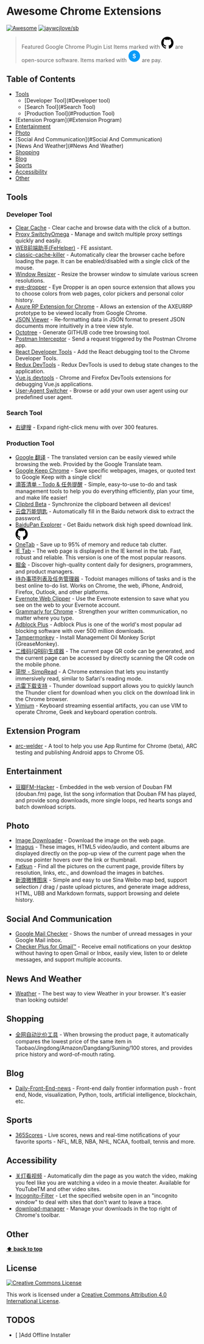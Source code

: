 # Awesome Chrome Extensions
[![Awesome](https://cdn.rawgit.com/sindresorhus/awesome/d7305f38d29fed78fa85652e3a63e154dd8e8829/media/badge.svg)](https://github.com/sindresorhus/awesome)
[![jaywcjlove/sb](https://jaywcjlove.github.io/sb/lang/chinese.svg)](README-cn.md)

> Featured Google Chrome Plugin List
> Items marked with ![Github][Github Icon] are open-source software. Items marked with ![Pay][Pay Icon] are pay.

## Table of Contents

  - [Tools](#Tools)
    - [Developer Tool](#Developer tool)
    - [Search Tool](#Search Tool)
    - [Production Tool](#Production Tool)
  - [Extension Program](#Extension Program)
  - [Entertainment](#Entertainment)
  - [Photo](#Photo)
  - [Social And Communication](#Social And Communication)
  - [News And Weather](#News And Weather)
  - [Shopping](#Shopping)
  - [Blog](#Blog)
  - [Sports](#Sports)
  - [Accessibility](#Accessibility)
  - [Other](#Other)


## Tools

### Developer Tool

- [Clear Cache](https://chrome.google.com/webstore/detail/clear-cache/cppjkneekbjaeellbfkmgnhonkkjfpdn?utm_source=chrome-app-launcher-info-dialog) - Clear cache and browse data with the click of a button.
- [Proxy SwitchyOmega](https://chrome.google.com/webstore/detail/proxy-switchyomega/padekgcemlokbadohgkifijomclgjgif?hl=zh-CN) - Manage and switch multiple proxy settings quickly and easily. 
- [WEB前端助手(FeHelper)](https://chrome.google.com/webstore/detail/web%E5%89%8D%E7%AB%AF%E5%8A%A9%E6%89%8Bfehelper/pkgccpejnmalmdinmhkkfafefagiiiad) - FE assistant.
- [classic-cache-killer](https://chrome.google.com/webstore/detail/classic-cache-killer/kkmknnnjliniefekpicbaaobdnjjikfp) - Automatically clear the browser cache before loading the page. It can be enabled/disabled with a single click of the mouse.
- [Window Resizer](https://chrome.google.com/webstore/detail/window-resizer/kkelicaakdanhinjdeammmilcgefonfh) - Resize the browser window to simulate various screen resolutions.
- [eye-dropper](https://chrome.google.com/webstore/detail/eye-dropper/hmdcmlfkchdmnmnmheododdhjedfccka) - Eye Dropper is an open source extension that allows you to choose colors from web pages, color pickers and personal color history.
- [Axure RP Extension for Chrome](https://chrome.google.com/webstore/detail/axure-rp-extension-for-ch/dogkpdfcklifaemcdfbildhcofnopogp) - Allows an extension of the AXEURRP prototype to be viewed locally from Google Chrome.
- [JSON Viewer](https://chrome.google.com/webstore/detail/json-viewer/gbmdgpbipfallnflgajpaliibnhdgobh) - Re-formatting data in JSON format to present JSON documents more intuitively in a tree view style.
- [Octotree](https://chrome.google.com/webstore/detail/octotree/bkhaagjahfmjljalopjnoealnfndnagc) - Generate GITHUB code tree browsing tool.
- [Postman Interceptor](https://chrome.google.com/webstore/detail/postman-interceptor/aicmkgpgakddgnaphhhpliifpcfhicfo) - Send a request triggered by the Postman Chrome app.
- [React Developer Tools](https://chrome.google.com/webstore/detail/react-developer-tools/fmkadmapgofadopljbjfkapdkoienihi) - Add the React debugging tool to the Chrome Developer Tools.
- [Redux DevTools](https://chrome.google.com/webstore/detail/redux-devtools/lmhkpmbekcpmknklioeibfkpmmfibljd) - Redux DevTools is used to debug state changes to the application.
- [Vue.js devtools](https://chrome.google.com/webstore/detail/vuejs-devtools/nhdogjmejiglipccpnnnanhbledajbpd) - Chrome and Firefox DevTools extensions for debugging Vue.js applications.
- [User-Agent Switcher](https://chrome.google.com/webstore/detail/user-agent-switcher-for-g/ffhkkpnppgnfaobgihpdblnhmmbodake) - Browse or add your own user agent using our predefined user agent.


### Search Tool

- [右键搜](https://chrome.google.com/webstore/detail/context-menus/phlfmkfpmphogkomddckmggcfpmfchpn) - Expand right-click menu with over 300 features.


### Production Tool

- [Google 翻译](https://chrome.google.com/webstore/detail/google-translate/aapbdbdomjkkjkaonfhkkikfgjllcleb) - The translated version can be easily viewed while browsing the web. Provided by the Google Translate team.
- [Google Keep Chrome](https://chrome.google.com/webstore/detail/google-keep-chrome-extens/lpcaedmchfhocbbapmcbpinfpgnhiddi) - Save specific webpages, images, or quoted text to Google Keep with a single click!
- [滴答清单 - Todo & 任务提醒](https://chrome.google.com/webstore/detail/ticktick-todo-task-list/diankknpkndanachmlckaikddgcehkod) - Simple, easy-to-use to-do and task management tools to help you do everything efficiently, plan your time, and make life easier!
- [Clipbrd Beta](https://chrome.google.com/webstore/detail/clipbrd-beta/febnkhppinonnjgfjdigiipdajophkkk) - Synchronize the clipboard between all devices!
- [云盘万能钥匙](https://chrome.google.com/webstore/detail/%E4%BA%91%E7%9B%98%E4%B8%87%E8%83%BD%E9%92%A5%E5%8C%99/anlllmnpjodopgbkbpnghnjlelnogfjc/related?hl=zh-CN) - Automatically fill in the Baidu network disk to extract the password.
- [BaiduPan Explorer](https://chrome.google.com/webstore/detail/baidupan-explorer/lncbhecjekffklnelbeninpnacopebcp) - Get Baidu network disk high speed download link.[![github][Github Icon]](https://github.com/luochenzhimu/BaiduPan-Explorer)
- [OneTab](https://chrome.google.com/webstore/detail/onetab/chphlpgkkbolifaimnlloiipkdnihall?hl=zh-CN) - Save up to 95% of memory and reduce tab clutter.
- [IE Tab](https://chrome.google.com/webstore/detail/ie-tab/hehijbfgiekmjfkfjpbkbammjbdenadd) - The web page is displayed in the IE kernel in the tab. Fast, robust and reliable. This version is one of the most popular reasons.
- [掘金](https://chrome.google.com/webstore/detail/%E6%8E%98%E9%87%91/lecdifefmmfjnjjinhaennhdlmcaeeeb) - Discover high-quality content daily for designers, programmers, and product managers.
- [待办事项列表及任务管理器](https://chrome.google.com/webstore/detail/todoist-to-do-list-and-ta/jldhpllghnbhlbpcmnajkpdmadaolakh) - Todoist manages millions of tasks and is the best online to-do list. Works on Chrome, the web, iPhone, Android, Firefox, Outlook, and other platforms.
- [Evernote Web Clipper](https://chrome.google.com/webstore/detail/evernote-web-clipper/pioclpoplcdbaefihamjohnefbikjilc) - Use the Evernote extension to save what you see on the web to your Evernote account.
- [Grammarly for Chrome](https://chrome.google.com/webstore/detail/grammarly-for-chrome/kbfnbcaeplbcioakkpcpgfkobkghlhen) - Strengthen your written communication, no matter where you type.
- [Adblock Plus](https://chrome.google.com/webstore/detail/adblock-plus/cfhdojbkjhnklbpkdaibdccddilifddb) - Adblock Plus is one of the world's most popular ad blocking software with over 500 million downloads.
- [Tampermonkey](https://chrome.google.com/webstore/detail/tampermonkey/dhdgffkkebhmkfjojejmpbldmpobfkfo) - Install Management Oil Monkey Script (GreaseMonkey).
- [二维码(QR码)生成器](https://chrome.google.com/webstore/detail/%E4%BA%8C%E7%BB%B4%E7%A0%81qr%E7%A0%81%E7%94%9F%E6%88%90%E5%99%A8qr-code-generato/pflgjjogbmmcmfhfcnlohagkablhbpmg) - The current page QR code can be generated, and the current page can be accessed by directly scanning the QR code on the mobile phone.
- [简悦 - SimpRead](https://chrome.google.com/webstore/detail/simpread-reader-view/ijllcpnolfcooahcekpamkbidhejabll) - A Chrome extension that lets you instantly immersively read, similar to Safari's reading mode.
- [迅雷下载支持](https://chrome.google.com/webstore/detail/%E8%BF%85%E9%9B%B7%E4%B8%8B%E8%BD%BD%E6%94%AF%E6%8C%81/bclmkgofhdgekpoamoialodjdloiilod) - Thunder download support allows you to quickly launch the Thunder client for download when you click on the download link in the Chrome browser.
- [Vimium](https://chrome.google.com/webstore/detail/vimium/dbepggeogbaibhgnhhndojpepiihcmeb) - Keyboard streaming essential artifacts, you can use VIM to operate Chrome, Geek and keyboard operation controls.


## Extension Program

- [arc-welder](https://chrome.google.com/webstore/detail/arc-welder/emfinbmielocnlhgmfkkmkngdoccbadn) - A tool to help you use App Runtime for Chrome (beta), ARC testing and publishing Android apps to Chrome OS.


## Entertainment

- [豆瓣FM-Hacker](https://chrome.google.com/webstore/detail/%E8%B1%86%E7%93%A3fm-hacker/pjpdhffcchclaedfnlkmpacghddkpgjh) - Embedded in the web version of Douban FM (douban.fm) page, list the song information that Douban FM has played, and provide song downloads, more single loops, red hearts songs and batch download scripts.


## Photo

- [Image Downloader](https://chrome.google.com/webstore/detail/image-downloader/cnpniohnfphhjihaiiggeabnkjhpaldj) - Download the image on the web page.
- [Imagus](https://chrome.google.com/webstore/detail/imagus/immpkjjlgappgfkkfieppnmlhakdmaab?utm_source=chrome-app-launcher-info-dialog) - These images, HTML5 video/audio, and content albums are displayed directly on the pop-up view of the current page when the mouse pointer hovers over the link or thumbnail.
- [Fatkun](https://chrome.google.com/webstore/detail/fatkun-batch-download-ima/nnjjahlikiabnchcpehcpkdeckfgnohf?hl=zh-CN) - Find all the pictures on the current page, provide filters by resolution, links, etc., and download the images in batches.
- [新浪微博图床](https://chrome.google.com/webstore/detail/%E6%96%B0%E6%B5%AA%E5%BE%AE%E5%8D%9A%E5%9B%BE%E5%BA%8A/fdfdnfpdplfbbnemmmoklbfjbhecpnhf?utm_campaign=en) - Simple and easy to use Sina Weibo map bed, support selection / drag / paste upload pictures, and generate image address, HTML, UBB and Markdown formats, support browsing and delete history.


## Social And Communication

- [Google Mail Checker](https://chrome.google.com/webstore/detail/google-mail-checker/mihcahmgecmbnbcchbopgniflfhgnkff) - Shows the number of unread messages in your Google Mail inbox.
- [Checker Plus for Gmail™](https://chrome.google.com/webstore/detail/checker-plus-for-gmail/oeopbcgkkoapgobdbedcemjljbihmemj) - Receive email notifications on your desktop without having to open Gmail or Inbox, easily view, listen to or delete messages, and support multiple accounts.


## News And Weather

- [Weather](https://chrome.google.com/webstore/detail/weather/iolcbmjhmpdheggkocibajddahbeiglb) - The best way to view Weather in your browser. It's easier than looking outside!


## Shopping

- [全网自动比价工具](https://chrome.google.com/webstore/detail/%E8%B4%AD%E7%89%A9%E5%85%9A%E5%85%A8%E7%BD%91%E8%87%AA%E5%8A%A8%E6%AF%94%E4%BB%B7%E5%B7%A5%E5%85%B7%EF%BC%9A%E6%B7%98%E5%AE%9D%E4%BA%AC%E4%B8%9C%E7%BE%8E%E4%BA%9A%E6%97%A5%E4%BA%9A%E6%AF%94%E4%BB%B7%E3%80%8118/jgphnjokjhjlcnnajmfjlacjnjkhleah?utm_campaign=en) - When browsing the product page, it automatically compares the lowest price of the same item in Taobao/Jingdong/Amazon/Dangdang/Suning/100 stores, and provides price history and word-of-mouth rating.


## Blog

- [Daily-Front-End-news](https://chrome.google.com/webstore/detail/daily-front-end-news/dcijaoifeaaafbdglmalaajeedcamogg) - Front-end daily frontier information push - front end, Node, visualization, Python, tools, artificial intelligence, blockchain, etc.


## Sports

- [365Scores](https://chrome.google.com/webstore/detail/365scores-live-scoresspor/nmpppefjehmjbiplimkfjeamnohldmko?utm_source=chrome-app-launcher-info-dialog) - Live scores, news and real-time notifications of your favorite sports - NFL, MLB, NBA, NHL, NCAA, football, tennis and more.


## Accessibility

- [关灯看视频](https://chrome.google.com/webstore/detail/turn-off-the-lights/bfbmjmiodbnnpllbbbfblcplfjjepjdn) - Automatically dim the page as you watch the video, making you feel like you are watching a video in a movie theater. Available for YouTubeTM and other video sites.
- [Incognito-Filter](https://chrome.google.com/webstore/detail/incognito-filter/cifilbmpnkjinlkchohdfcpdkmpngiik) - Let the specified website open in an "incognito window" to deal with sites that don't want to leave a trace.
- [download-manager](https://chrome.google.com/webstore/detail/download-manager/daoidaoebhfcgccdpgjjcbdginkofmfe) - Manage your downloads in the top right of Chrome's toolbar.


## Other



**[⬆ back to top](#table-of-contents)**

## License
[![Creative Commons License](http://i.creativecommons.org/l/by/4.0/88x31.png)](https://creativecommons.org/licenses/by/4.0/)

This work is licensed under a [Creative Commons Attribution 4.0 International License](http://creativecommons.org/licenses/by/4.0/).

## TODOS
- [ ]Add Offline Installer

[Github Icon]: ./media/github.svg
[Pay Icon]: ./media/pay.svg
